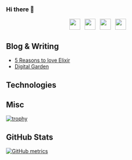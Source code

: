 ### Hi there 👋
<p align='center'>
<a href="https://dev.to/allanmacgregor"><img height="30" src="https://raw.githubusercontent.com/stephenajulu/WaylonWalker/main/icon/dev.png"></a>&nbsp;&nbsp;
<a href="https://twitter.com/allanmacgregor"><img height="30" src="https://github.com/stephenajulu/WaylonWalker/blob/main/icon/twitter.png?raw=true"></a>&nbsp;&nbsp;
<a href="https://instagram.com/allanmacgregor"><img height="30" src="https://github.com/stephenajulu/WaylonWalker/blob/main/icon/instagram.jpg?raw=true"></a>&nbsp;&nbsp;
<a href="https://www.linkedin.com/in/allanmacgregor/"><img height="30" src="https://github.com/stephenajulu/WaylonWalker/blob/main/icon/linkedin.png?raw=true"></a>
</p>

## Blog & Writing

- [5 Reasons to love Elixir](https://allanmacgregor.com/posts/5-reasons-to-love-elixir)
- [Digital Garden](https://publish.obsidian.md/allanmacgregor/)

## Technologies

## Misc
[![trophy](https://github-profile-trophy.vercel.app/?username=amacgregor&column=8)](https://github.com/ryo-ma/github-profile-trophy)


## GitHub Stats
[![GitHub metrics](https://metrics.lecoq.io/amacgregor?languages=1&isocalendar=1&followup=1)](https://github.com/lowlighter/metrics)
